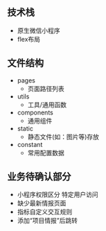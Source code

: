 ## 技术栈
* 原生微信小程序
* flex布局

## 文件结构
* pages
  * 页面路径列表  
* utils
  * 工具/通用函数   
* components
  * 通用组件 
* static
  * 静态文件(如：图片等)存放
* constant
  * 常用配置数据   

## 业务待确认部分
 * 小程序权限区分 特定用户访问
 * 缺少最新情报页面
 * 指标自定义交互规则
 * 添加“项目情报”后跳转
